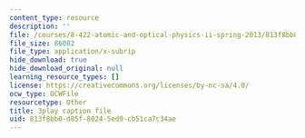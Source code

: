 ```yaml
---
content_type: resource
description: ''
file: /courses/8-422-atomic-and-optical-physics-ii-spring-2013/813f8bb0d85f80245ed9cb51ca7c34ae_ZEmvTidO7k4.srt
file_size: 86082
file_type: application/x-subrip
hide_download: true
hide_download_original: null
learning_resource_types: []
license: https://creativecommons.org/licenses/by-nc-sa/4.0/
ocw_type: OCWFile
resourcetype: Other
title: 3play caption file
uid: 813f8bb0-d85f-8024-5ed9-cb51ca7c34ae
---
```

